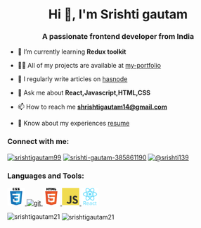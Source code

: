 <!---
👋 Hi, I’m @srishtigautam21
- 👀 I’m interested in Frontend Technologies
- 🌱 I’m currently learning web development at neogcamp
--->

<!---
srishtigautam21/srishtigautam21 is a ✨ special ✨ repository because its `README.md` (this file) appears on your GitHub profile.
You can click the Preview link to take a look at your changes.
--->
<h1 align="center">Hi 👋, I'm Srishti gautam</h1>
<h3 align="center">A passionate frontend developer from India</h3>

- 🌱 I’m currently learning **Redux toolkit**

- 👨‍💻 All of my projects are available at [my-portfolio](https://srishtigautam-portfolio.netlify.app)

- 📝 I regularly write articles on [hasnode](https://hashnode.com/@Srishti139)

- 💬 Ask me about **React,Javascript,HTML,CSS**

- 📫 How to reach me **shrishtigautam14@gmail.com**

- 📄 Know about my experiences [resume](https://drive.google.com/file/d/1nLmo8P009c5SobMD-8tXiayB5Kj-MyLS/view?usp=sharing)

<h3 align="left">Connect with me:</h3>
<p align="left">
<a href="https://twitter.com/srishtigautam99" target="blank"><img align="center" src="https://raw.githubusercontent.com/rahuldkjain/github-profile-readme-generator/master/src/images/icons/Social/twitter.svg" alt="srishtigautam99" height="30" width="40" /></a>
<a href="https://linkedin.com/in/srishti-gautam-385861190" target="blank"><img align="center" src="https://raw.githubusercontent.com/rahuldkjain/github-profile-readme-generator/master/src/images/icons/Social/linked-in-alt.svg" alt="srishti-gautam-385861190" height="30" width="40" /></a>
<a href="https://hashnode.com/@srishti139" target="blank"><img align="center" src="https://raw.githubusercontent.com/rahuldkjain/github-profile-readme-generator/master/src/images/icons/Social/hashnode.svg" alt="@srishti139" height="30" width="40" /></a>
</p>

<h3 align="left">Languages and Tools:</h3>
<p align="left"> <a href="https://www.w3schools.com/css/" target="_blank" rel="noreferrer"> <img src="https://raw.githubusercontent.com/devicons/devicon/master/icons/css3/css3-original-wordmark.svg" alt="css3" width="40" height="40"/> </a> <a href="https://git-scm.com/" target="_blank" rel="noreferrer"> <img src="https://www.vectorlogo.zone/logos/git-scm/git-scm-icon.svg" alt="git" width="40" height="40"/> </a> <a href="https://www.w3.org/html/" target="_blank" rel="noreferrer"> <img src="https://raw.githubusercontent.com/devicons/devicon/master/icons/html5/html5-original-wordmark.svg" alt="html5" width="40" height="40"/> </a> <a href="https://developer.mozilla.org/en-US/docs/Web/JavaScript" target="_blank" rel="noreferrer"> <img src="https://raw.githubusercontent.com/devicons/devicon/master/icons/javascript/javascript-original.svg" alt="javascript" width="40" height="40"/> </a> <a href="https://reactjs.org/" target="_blank" rel="noreferrer"> <img src="https://raw.githubusercontent.com/devicons/devicon/master/icons/react/react-original-wordmark.svg" alt="react" width="40" height="40"/> </a> </p>

<p><img align="left" src="https://github-readme-stats.vercel.app/api/top-langs?username=srishtigautam21&show_icons=true&locale=en&layout=compact" alt="srishtigautam21" /></p>

<p>&nbsp;<img align="center" src="https://github-readme-stats.vercel.app/api?username=srishtigautam21&show_icons=true&locale=en" alt="srishtigautam21" /></p>
